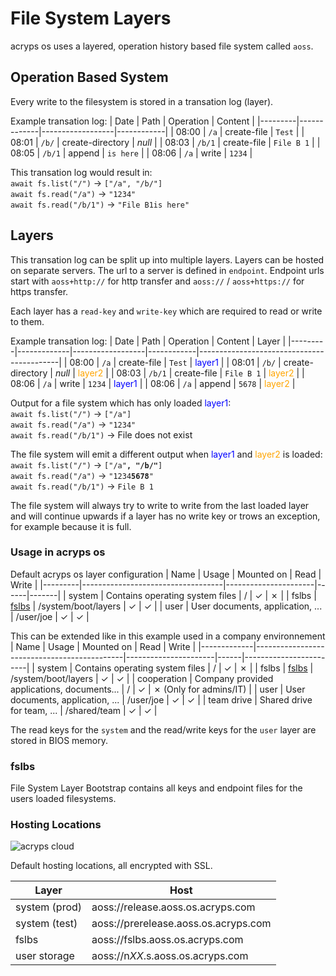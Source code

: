# File System Layers
acryps os uses a layered, operation history based file system called `aoss`.

## Operation Based System
Every write to the filesystem is stored in a transation log (layer). 

Example transation log:
| Date    | Path        | Operation        | Content    |
|---------|-------------|------------------|------------|
| 08:00   | `/a`        | create-file      | `Test`     |
| 08:01   | `/b/`       | create-directory | *null*     |
| 08:03   | `/b/1`      | create-file      | `File B 1` |
| 08:05   | `/b/1`      | append           | `is here`  |
| 08:06   | `/a`        | write            | `1234`     |

This transation log would result in:<br>
`await fs.list("/")` → `["/a", "/b/"]`<br>
`await fs.read("/a")` → `"1234"`<br>
`await fs.read("/b/1")` → `"File B1is here"`<br>

## Layers
This transation log can be split up into multiple layers. 
Layers can be hosted on separate servers. The url to a server is defined in `endpoint`.
Endpoint urls start with `aoss+http://` for http transfer and `aoss://` / `aoss+https://` for https transfer.

Each layer has a `read-key` and `write-key` which are required to read or write to them.

Example transation log:
| Date    | Path        | Operation        | Content    | Layer                                     |
|---------|-------------|------------------|------------|-------------------------------------------|
| 08:00   | `/a`        | create-file      | `Test`     | <span style="color: blue">layer1</span>   |
| 08:01   | `/b/`       | create-directory | *null*     | <span style="color: orange">layer2</span> |
| 08:03   | `/b/1`      | create-file      | `File B 1` | <span style="color: orange">layer2</span> |
| 08:06   | `/a`        | write            | `1234`     | <span style="color: blue">layer1</span>   |
| 08:06   | `/a`        | append           | `5678`     | <span style="color: orange">layer2</span> |

Output for a file system which has only loaded <span style="color: blue">layer1</span>:<br>
`await fs.list("/")` → `["/a"]`<br>
`await fs.read("/a")` → `"1234"`<br>
`await fs.read("/b/1")` → File does not exist<br>

The file system will emit a different output when <span style="color: blue">layer1</span> and <span style="color: orange">layer2</span> is loaded:<br>
`await fs.list("/")` → <code>["/a"<b>, "/b/"</b>]</code><br>
`await fs.read("/a")` → <code>"1234<b>5678</b>"</code><br>
`await fs.read("/b/1")` → `File B 1`<br>

The file system will always try to write to write from the last loaded layer and will continue upwards if a layer has no write key or trows an exception, for example because it is full.

### Usage in acryps os
Default acryps os layer configuration
| Name    | Usage                             | Mounted on           | Read | Write |
|---------|-----------------------------------|----------------------|------|-------|
| system  | Contains operating system files   | /                    | ✓    | ✗     |
| fslbs   | [fslbs](#fslbs)                   | /system/boot/layers  | ✓    | ✓     |
| user    | User documents, application, ...  | /user/joe            | ✓    | ✓     |

This can be extended like in this example used in a company environnement
| Name        | Usage                                       | Mounted on           | Read | Write                  |
|-------------|---------------------------------------------|----------------------|------|------------------------|
| system      | Contains operating system files             | /                    | ✓    | ✗                      |
| fslbs       | [fslbs](#fslbs)                             | /system/boot/layers  | ✓    | ✓                      |
| cooperation | Company provided applications, documents... | /                    | ✓    | ✗ (Only for admins/IT) |
| user        | User documents, application, ...            | /user/joe            | ✓    | ✓                      |
| team drive  | Shared drive for team, ...                  | /shared/team         | ✓    | ✓                      | 

The read keys for the `system` and the read/write keys for the `user` layer are stored in BIOS memory.

### fslbs
File System Layer Bootstrap contains all keys and endpoint files for the users loaded filesystems.

### Hosting Locations
![acryps cloud](http://badge.acryps.com/acryps-cloud)

Default hosting locations, all encrypted with SSL.

| Layer         | Host                                          |
|---------------|-----------------------------------------------|
| system (prod) | aoss://release.aoss.os.acryps.com             |
| system (test) | aoss://prerelease.aoss.os.acryps.com          |
| fslbs         | aoss://fslbs.aoss.os.acryps.com               |
| user storage  | aoss://n*XX*.s.aoss.os.acryps.com             |